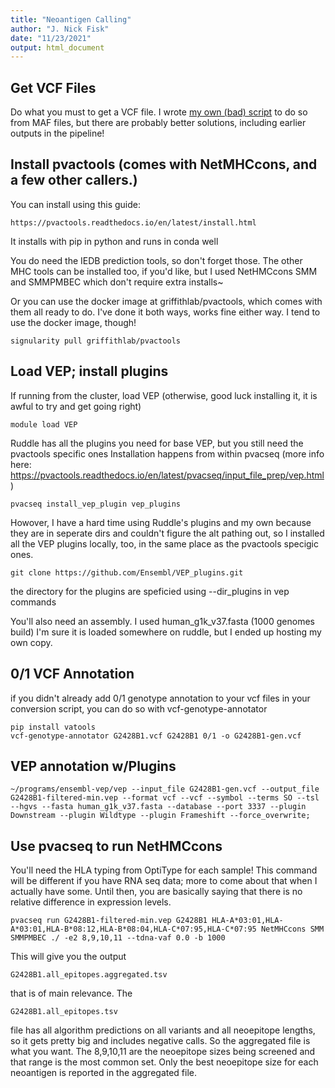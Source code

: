 ```yaml
---
title: "Neoantigen Calling"
author: "J. Nick Fisk"
date: "11/23/2021"
output: html_document
---
```



## Get VCF Files
Do what you must to get a VCF file. I wrote [my own (bad) script](https://github.com/jnickfisk/NeoantigenWorkflow/blob/main/maf-to-vcf.R) to do so from MAF files, but there are probably better solutions, including earlier outputs in the pipeline!


## Install pvactools (comes with NetMHCcons, and a few other callers.)
You can install using this guide:

`https://pvactools.readthedocs.io/en/latest/install.html`


It installs with pip in python and runs in conda well


You do need the IEDB prediction tools, so don't forget those. The other MHC tools can be installed too, if you'd like, but I used NetHMCcons SMM and SMMPMBEC which don't require extra installs~


Or you can use the docker image at griffithlab/pvactools, which comes with them all ready to do. I've done it both ways, works fine either way. I tend to use the docker image, though!

`signularity pull griffithlab/pvactools`


## Load VEP; install plugins
If running from the cluster, load VEP
(otherwise, good luck installing it, it is awful to try and get going right)


`module load VEP`


Ruddle has all the plugins you need for base VEP, but you still need the pvactools specific ones
Installation happens from within pvacseq (more info here: https://pvactools.readthedocs.io/en/latest/pvacseq/input_file_prep/vep.html)

`pvacseq install_vep_plugin vep_plugins`


Howover, I have a hard time using Ruddle's plugins and my own because they are in seperate dirs and couldn't figure the alt pathing out, so I installed all the VEP plugins locally, too, in the same place as the pvactools specigic ones.


`git clone https://github.com/Ensembl/VEP_plugins.git`


the directory for the plugins are speficied using --dir_plugins in vep commands


You'll also need an assembly. I used human_g1k_v37.fasta (1000 genomes build) I'm sure it is loaded somewhere on ruddle, but I ended up hosting my own copy.


## 0/1 VCF Annotation

if you didn't already add 0/1 genotype annotation to your vcf files in your conversion script, you can do so with vcf-genotype-annotator

```
pip install vatools
vcf-genotype-annotator G2428B1.vcf G2428B1 0/1 -o G2428B1-gen.vcf
```

## VEP annotation w/Plugins

`~/programs/ensembl-vep/vep --input_file G2428B1-gen.vcf --output_file G2428B1-filtered-min.vep --format vcf --vcf --symbol --terms SO --tsl --hgvs --fasta human_g1k_v37.fasta --database --port 3337 --plugin Downstream --plugin Wildtype --plugin Frameshift --force_overwrite;`

## Use pvacseq to run NetHMCcons


You'll need the HLA typing from OptiType for each sample!
This command will be different if you have RNA seq data; more to come about that when I actually have some. Until then, you are basically saying that there is no relative difference in expression levels. 


`pvacseq run G2428B1-filtered-min.vep G2428B1 HLA-A*03:01,HLA-A*03:01,HLA-B*08:12,HLA-B*08:04,HLA-C*07:95,HLA-C*07:95 NetMHCcons SMM SMMPMBEC ./ -e2 8,9,10,11 --tdna-vaf 0.0 -b 1000`


This will give you the output

`G2428B1.all_epitopes.aggregated.tsv` 

that is of main relevance. The 

`G2428B1.all_epitopes.tsv`

file has all algorithm predictions on all variants and all neoepitope lengths, so it gets pretty big and includes negative calls. So the aggregated file is what you want. The 8,9,10,11 are the neoepitope sizes being screened and that range is the most common set. Only the best neoepitope size for each neoantigen is reported in the aggregated file.



